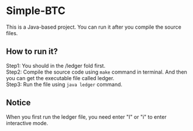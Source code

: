# Simple-BTC
This is a Java-based project.
You can run it after you compile the source files.
## How to run it?
  Step1: You should in the /ledger fold first.  
  Step2: Compile the source code using `make` command in terminal. And then you can get the executable file called ledger.  
  Step3: Run the file using `java ledger` command.  

## Notice
When you first run the ledger file, you need enter "I" or "i" to enter interactive mode.
